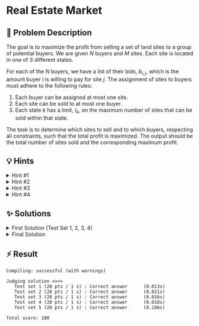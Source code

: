 # Real Estate Market

## 📝 Problem Description

The goal is to maximize the profit from selling a set of land sites to a group of potential buyers. We are given $N$ buyers and $M$ sites. Each site is located in one of $S$ different states.

For each of the $N$ buyers, we have a list of their bids, $b_{i,j}$, which is the amount buyer $i$ is willing to pay for site $j$. The assignment of sites to buyers must adhere to the following rules:
1.  Each buyer can be assigned at most one site.
2.  Each site can be sold to at most one buyer.
3.  Each state $k$ has a limit, $l_k$, on the maximum number of sites that can be sold within that state.

The task is to determine which sites to sell and to which buyers, respecting all constraints, such that the total profit is maximized. The output should be the total number of sites sold and the corresponding maximum profit.

## 💡 Hints

<details>
<summary>Hint #1</summary>
This problem requires assigning items from one group (buyers) to another (sites) to maximize a total value, subject to certain constraints. Think about how to represent the buyers, the sites, and the possible transactions. This structure is a classic sign of an assignment problem, which can often be modeled using a network.
</details>
<details>
<summary>Hint #2</summary>
The problem can be modeled as a **Min-Cost Max-Flow** problem. You can construct a network with a source and a sink. The buyers and sites will be nodes in this network. Think about what the capacities and costs on the edges should represent. To maximize profit, you can minimize the *negative* profit. The capacities can enforce the "one-to-one" assignment rule (one buyer per site, one site per buyer).
</details>
<details>
<summary>Hint #3</summary>
The constraint on the number of sites sold per state is a key part of the problem. How can you incorporate this into your flow network? Consider adding an intermediate layer of nodes between the site nodes and the sink. These new nodes can represent the states. What should the capacity of the edges connected to these state nodes be to enforce the sales limits?
</details>
<details>
<summary>Hint #4</summary>
Using negative costs (like `-profit`) requires an algorithm like cycle-canceling, which can be slow. Notice that all bids $b_{i,j}$ are bounded by a maximum value (100). You can transform the costs to be non-negative. Instead of maximizing profit, try minimizing the "lost opportunity". For a bid $b_{i,j}$, the lost opportunity compared to the maximum possible bid of 100 is $100 - b_{i,j}$. Minimizing this quantity is equivalent to maximizing the original profit and results in non-negative edge costs, allowing for faster algorithms.
</details>

## ✨ Solutions

<details>
<summary>First Solution (Test Set 1, 2, 3, 4)</summary>
This problem can be elegantly modeled as a **Min-Cost Max-Flow** problem on a specially constructed graph. The core idea is to find an assignment of buyers to sites that maximizes total profit while respecting all constraints.

### Modeling as Min-Cost Max-Flow

A standard maximum flow formulation can determine the maximum number of possible assignments, but it doesn't account for the profit from each assignment. A min-cost max-flow formulation, however, considers both a capacity (for flow) and a cost per unit of flow for each edge.

1.  **Capacity for Assignments:** We can use edge capacities to enforce the constraints. By setting capacities to 1 on edges related to buyers and sites, we ensure that each buyer purchases at most one site and each site is sold at most once.

2.  **Cost for Profit:** We want to *maximize* the total profit. The min-cost max-flow algorithm, by definition, *minimizes* the total cost. We can align these two objectives by a simple mathematical trick: maximizing a value is equivalent to minimizing its negative. Therefore, if a bid from buyer $i$ for site $j$ is $b_{i,j}$, we can set the cost of the corresponding edge to $-b_{i,j}$. After finding the minimum cost flow, we can negate the total cost to get our maximum profit.

### Graph Construction

We build a directed graph with several layers of nodes:
*   A single **source node** `v_source`.
*   $N$ nodes representing the **buyers**.
*   $M$ nodes representing the **sites**.
*   $S$ nodes representing the **states**.
*   A single **sink node** `v_sink`.

The edges are set up as follows:
1.  **Source to Buyers:** For each buyer $i$, add an edge from `v_source` to buyer node $i$.
    *   **Capacity:** 1 (each buyer can purchase at most one site).
    *   **Cost:** 0.
2.  **Buyers to Sites:** For each buyer $i$ and site $j$, add an edge from buyer node $i$ to site node $j$.
    *   **Capacity:** 1 (this specific assignment can happen at most once).
    *   **Cost:** $-b_{i,j}$ (the negative of the bid).
3.  **Sites to States:** For each site $j$, which belongs to state $s_j$, add an edge from site node $j$ to state node $s_j$.
    *   **Capacity:** 1 (each site can be sold at most once).
    *   **Cost:** 0.
4.  **States to Sink:** For each state $k$, add an edge from state node $k$ to `v_sink`.
    *   **Capacity:** $l_k$ (the maximum number of sites that can be sold in state $k$).
    *   **Cost:** 0.

### Solving
By running a min-cost max-flow algorithm on this graph, the total flow will correspond to the number of sites sold, and the negative of the minimum cost will be the maximum profit. Since we introduced negative costs, we must use an algorithm that supports them, such as **cycle-canceling**. This approach is correct and passes the first four test sets, but it is too slow for the final, largest test set.

**Code**
```cpp
#include<iostream>
#include<vector>

#include <boost/graph/adjacency_list.hpp>
#include <boost/graph/cycle_canceling.hpp>
#include <boost/graph/push_relabel_max_flow.hpp>
#include <boost/graph/successive_shortest_path_nonnegative_weights.hpp>
#include <boost/graph/find_flow_cost.hpp>

typedef boost::adjacency_list_traits<boost::vecS, boost::vecS, boost::directedS> traits;
typedef boost::adjacency_list<boost::vecS, boost::vecS, boost::directedS, boost::no_property,
    boost::property<boost::edge_capacity_t, long,
        boost::property<boost::edge_residual_capacity_t, long,
            boost::property<boost::edge_reverse_t, traits::edge_descriptor,
                boost::property <boost::edge_weight_t, long> > > > > graph;

typedef traits::vertex_descriptor vertex_desc;
typedef boost::graph_traits<graph>::edge_descriptor edge_desc;

class edge_adder {
 graph &G;

 public:
  explicit edge_adder(graph &G) : G(G) {}
  void add_edge(int from, int to, long capacity, long cost) {
    auto c_map = boost::get(boost::edge_capacity, G);
    auto r_map = boost::get(boost::edge_reverse, G);
    auto w_map = boost::get(boost::edge_weight, G);
    const edge_desc e = boost::add_edge(from, to, G).first;
    const edge_desc rev_e = boost::add_edge(to, from, G).first;
    c_map[e] = capacity;
    c_map[rev_e] = 0; // Reverse edge has no capacity
    r_map[e] = rev_e;
    r_map[rev_e] = e;
    w_map[e] = cost;
    w_map[rev_e] = -cost;
  }
};

void solve() {
  int N, M, S; std::cin >> N >> M >> S;
  
  std::vector<int> limits(S);
  for(int i = 0; i < S; ++i) std::cin >> limits[i];
  
  std::vector<int> property_to_state(M);
  for(int i = 0; i < M; ++i) std::cin >> property_to_state[i];
  
  std::vector<std::vector<int>> bids(N, std::vector<int>(M));
  for(int i = 0; i < N; ++i) {
    for(int j = 0; j < M; ++j) {
      std::cin >> bids[i][j];
    }
  }
  
  graph G(N + M + S + 2);
  edge_adder adder(G);

  const vertex_desc v_source = N + M + S;
  const vertex_desc v_sink = N + M + S + 1;
  
  // Edges from source to buyers
  for(int i = 0; i < N; ++i) {
    adder.add_edge(v_source, i, 1, 0);
  }
  
  // Edges from buyers to sites
  for(int i = 0; i < N; ++i) {
    for(int j = 0; j < M; j++) {
      adder.add_edge(i, N + j, 1, -bids[i][j]);
    }
  }
  
  // Edges from sites to their states
  for(int i = 0; i < M; ++i) {
    adder.add_edge(N + i, N + M + property_to_state[i] - 1, 1, 0);
  }
  
  // Edges from states to sink
  for(int i = 0; i < S; ++i) {
    adder.add_edge(N + M + i, v_sink, limits[i], 0);
  }

  boost::push_relabel_max_flow(G, v_source, v_sink);
  boost::cycle_canceling(G);
  long cost = boost::find_flow_cost(G);
  
  long flow = 0;
  auto c_map = boost::get(boost::edge_capacity, G);
  auto rc_map = boost::get(boost::edge_residual_capacity, G);
  boost::graph_traits<graph>::out_edge_iterator e_it, e_end;
  for(boost::tie(e_it, e_end) = boost::out_edges(v_source, G); e_it != e_end; ++e_it) {
      flow += c_map[*e_it] - rc_map[*e_it];
  }
    
  std::cout << flow << " " << -cost << std::endl;
}

int main() {
  std::ios_base::sync_with_stdio(false);
  int T; std::cin >> T;
  while(T--) {
    solve();
  }
}
```
</details>
<details>
<summary>Final Solution</summary>
The previous solution was correct but too slow for the largest test cases due to the use of negative edge costs, which necessitates a slower algorithm like `cycle_canceling`. To optimize, we need to eliminate these negative costs.

### Cost Transformation

The problem states that bids are bounded: $1 \le b_{i,j} \le 100$. We can leverage this upper bound to transform our costs into non-negative values.

Instead of maximizing the profit $b_{i,j}$, we can aim to minimize the "missed potential". Let's assume the maximum possible price for any site is $C = 100$. For a transaction with bid $b_{i,j}$, the difference from the maximum is $100 - b_{i,j}$. This value represents the "cost" or "loss" relative to the best possible outcome for that single sale.

By minimizing the sum of these costs, $\sum (100 - b_{i,j})$, we are effectively maximizing the sum of the actual bids, $\sum b_{i,j}$. This transformation has a crucial advantage: since $b_{i,j} \le 100$, the new cost $100 - b_{i,j}$ is always non-negative.

### New Calculation

With non-negative costs, we can use a more efficient algorithm like **successive shortest path with non-negative weights**. The graph structure remains identical to the first solution, but the costs on the edges from buyers to sites are changed:
*   **Edge (buyer $i$, site $j$):**
    *   **Capacity:** 1
    *   **Cost:** $100 - b_{i,j}$

After running the min-cost max-flow algorithm, we get the total number of sites sold (the flow) and a total cost. This cost is the sum of all "missed potentials". The final profit must be recalculated. If we sell $k$ sites, the maximum theoretical profit would be $k \times 100$. Our actual profit is this theoretical maximum minus the total "missed potential" (the cost reported by the algorithm).

**Profit = (Total Flow $\times$ 100) - Minimum Cost**

This approach is significantly faster and passes all test cases within the time limit.

**Code**
```cpp
#include<iostream>
#include<vector>

#include <boost/graph/adjacency_list.hpp>
#include <boost/graph/cycle_canceling.hpp>
#include <boost/graph/push_relabel_max_flow.hpp>
#include <boost/graph/successive_shortest_path_nonnegative_weights.hpp>
#include <boost/graph/find_flow_cost.hpp>

typedef boost::adjacency_list_traits<boost::vecS, boost::vecS, boost::directedS> traits;
typedef boost::adjacency_list<boost::vecS, boost::vecS, boost::directedS, boost::no_property,
    boost::property<boost::edge_capacity_t, long,
        boost::property<boost::edge_residual_capacity_t, long,
            boost::property<boost::edge_reverse_t, traits::edge_descriptor,
                boost::property <boost::edge_weight_t, long> > > > > graph;

typedef traits::vertex_descriptor vertex_desc;
typedef boost::graph_traits<graph>::edge_descriptor edge_desc;
typedef boost::graph_traits<graph>::out_edge_iterator out_edge_it;

class edge_adder {
 graph &G;

 public:
  explicit edge_adder(graph &G) : G(G) {}
  void add_edge(int from, int to, long capacity, long cost) {
    auto c_map = boost::get(boost::edge_capacity, G);
    auto r_map = boost::get(boost::edge_reverse, G);
    auto w_map = boost::get(boost::edge_weight, G);
    const edge_desc e = boost::add_edge(from, to, G).first;
    const edge_desc rev_e = boost::add_edge(to, from, G).first;
    c_map[e] = capacity;
    c_map[rev_e] = 0; // Reverse edge has no capacity
    r_map[e] = rev_e;
    r_map[rev_e] = e;
    w_map[e] = cost;
    w_map[rev_e] = -cost;
  }
};

void solve() {
  int N, M, S; std::cin >> N >> M >> S;
  
  std::vector<int> limits(S);
  for(int i = 0; i < S; ++i) std::cin >> limits[i];
  
  std::vector<int> property_to_state(M);
  for(int i = 0; i < M; ++i) std::cin >> property_to_state[i];
  
  std::vector<std::vector<int>> bids(N, std::vector<int>(M));
  for(int i = 0; i < N; ++i) {
    for(int j = 0; j < M; ++j) {
      std::cin >> bids[i][j];
    }
  }
  
  graph G(N + M + S + 2);
  edge_adder adder(G);

  const vertex_desc v_source = N + M + S;
  const vertex_desc v_sink = N + M + S + 1;
  const int MAX_BID = 100;

  // Edges from source to buyers
  for(int i = 0; i < N; ++i) {
    adder.add_edge(v_source, i, 1, 0);
  }
  
  // Edges from buyers to sites with transformed cost
  for(int i = 0; i < N; ++i) {
    for(int j = 0; j < M; j++) {
      adder.add_edge(i, N + j, 1, MAX_BID - bids[i][j]);
    }
  }
  
  // Edges from sites to their states
  for(int i = 0; i < M; ++i) {
    adder.add_edge(N + i, N + M + property_to_state[i] - 1, 1, 0);
  }
  
  // Edges from states to sink
  for(int i = 0; i < S; ++i) {
    adder.add_edge(N + M + i, v_sink, limits[i], 0);
  }

  boost::successive_shortest_path_nonnegative_weights(G, v_source, v_sink);
  long cost = boost::find_flow_cost(G);

  // Calculate total flow out of the source
  long sold = 0;
  auto c_map = boost::get(boost::edge_capacity, G);
  auto rc_map = boost::get(boost::edge_residual_capacity, G);
  out_edge_it e, e_end;
  for(boost::tie(e, e_end) = boost::out_edges(v_source, G); e != e_end; ++e) {
    sold += c_map[*e] - rc_map[*e];
  }
  
  long revenue = sold * MAX_BID - cost;
  std::cout << sold << " " << revenue << std::endl;
}

int main() {
  std::ios_base::sync_with_stdio(false);
  int T; std::cin >> T;
  while(T--) {
    solve();
  }
}
```
</details>

## ⚡ Result

```plaintext
Compiling: successful (with warnings)

Judging solution >>>>
   Test set 1 (20 pts / 1 s) : Correct answer      (0.013s)
   Test set 2 (20 pts / 1 s) : Correct answer      (0.021s)
   Test set 3 (20 pts / 1 s) : Correct answer      (0.016s)
   Test set 4 (20 pts / 1 s) : Correct answer      (0.018s)
   Test set 5 (20 pts / 1 s) : Correct answer      (0.106s)

Total score: 100
```